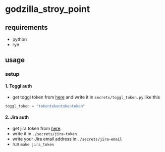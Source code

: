 # godzilla_stroy_point

## requirements
- python
- rye

## usage

### setup

#### 1. Toggl auth

- get toggl token from [here](https://track.toggl.com/profile/) and write it in `secrets/toggl_token.py` like this

```python
toggl_token = "tokentokentokentoken"
```

#### 2. Jira auth

- get jira token from [here](https://id.atlassian.com/manage-profile/security/api-tokens).
- write it in `./secrets/jira-token`
- write your Jira email address in `./secrets/jira-email`
- run `make jira_token`
